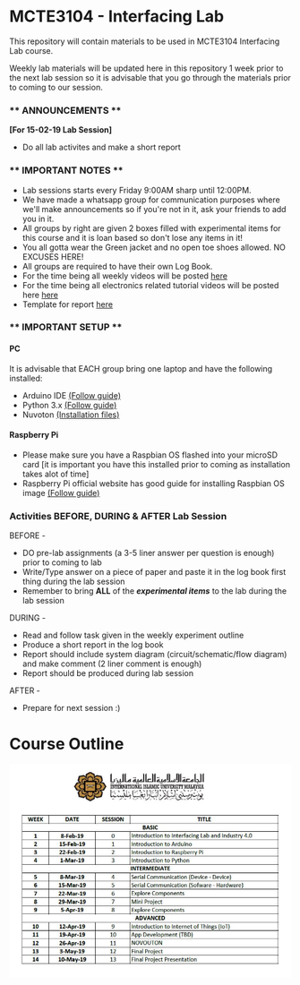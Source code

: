 # MCTE3104 - Interfacing Lab

This repository will contain materials to be used in MCTE3104 Interfacing Lab course.

Weekly lab materials will be updated here in this repository 1 week prior to the next lab session so it is advisable that you go through the materials prior to coming to our session.


### ** ANNOUNCEMENTS ** <br />
**[For 15-02-19 Lab Session]** <br />
* Do all lab activites and make a short report <br />



### ** IMPORTANT NOTES ** <br />
* Lab sessions starts every Friday 9:00AM sharp until 12:00PM. <br />
* We have made a whatsapp group for communication purposes where we'll make announcements so if you're not in it, ask your friends to add you in it. <br />
* All groups by right are given 2 boxes filled with experimental items for this course and it is loan based so don't lose any items in it! <br />
* You all gotta wear the Green jacket and no open toe shoes allowed. NO EXCUSES HERE! <br />
* All groups are required to have their own Log Book. <br />
* For the time being all weekly videos will be posted [here](https://drive.google.com/drive/folders/1q7zJTKLDwgp4sHDoMBwXg993JQYUy6ou?usp=sharing)<br />
* For the time being all electronics related tutorial videos will be posted here  [here](https://drive.google.com/drive/folders/1CyjSdRRWxwblfkA4reiO971bMIzO6N0H?usp=sharing)<br />
* Template for report [here](https://drive.google.com/file/d/1wKi97PEqTDcj2rP57fSVPmRB2GvFwPCZ/view?usp=sharing) <br />




### ** IMPORTANT SETUP ** <br />
#### PC
It is advisable that EACH group bring one laptop and have the following installed:
* Arduino IDE [(Follow guide)](https://github.com/cannedbot/MCTE3104-s1.1819/blob/master/setups/arduino-setup.pptx)<br /> 
* Python 3.x [(Follow guide)](https://github.com/cannedbot/MCTE3104-s1.1819/blob/master/setups/python-setup.pptx)<br />
* Nuvoton [(Installation files)](https://drive.google.com/file/d/1bCkpp1f1L1QbV6l4apYloUv5YRCqYEy3/view)<br />


#### Raspberry Pi
* Please make sure you have a Raspbian OS flashed into your microSD card [it is important you have this installed prior to coming as installation takes alot of time]
* Raspberry Pi official website has good guide for installing Raspbian OS image [(Follow guide)](https://www.raspberrypi.org/documentation/installation/installing-images/README.md)<br /> 


### Activities BEFORE, DURING & AFTER Lab Session <br />
BEFORE - <br />
* DO pre-lab assignments (a 3-5 liner answer per question is enough) prior to coming to lab <br />
* Write/Type answer on a piece of paper and paste it in the log book first thing during the lab session <br />
* Remember to bring **ALL** of the **_experimental items_** to the lab during the lab session <br />

DURING - <br />
* Read and follow task given in the weekly experiment outline <br />
* Produce a short report in the log book <br />
* Report should include system diagram (circuit/schematic/flow diagram) and make comment (2 liner comment is enough) <br />
* Report should be produced during lab session <br />

AFTER - <br />
* Prepare for next session :) <br /> 



# Course Outline
![Course Outline](https://github.com/ammaradam/MCTE3104-s1.1819/blob/master/Images/Lab%20Outline.JPG)

